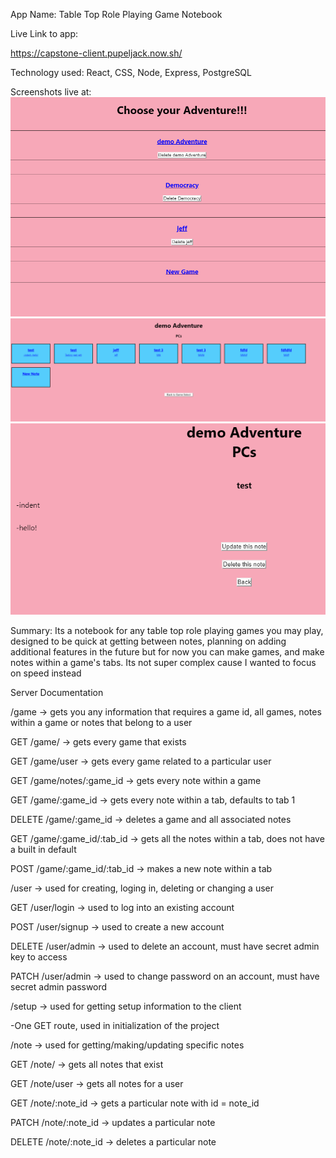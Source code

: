 App Name:
Table Top Role Playing Game Notebook

Live Link to app:

https://capstone-client.pupeljack.now.sh/

Technology used:
React, CSS, Node, Express, PostgreSQL

Screenshots live at: 
![game selection](./mainpage.png)
![note selection](./noteList.png)
![individual note page](./notePage.png)

Summary:
Its a notebook for any table top role playing games you may play, designed to be quick at getting between notes, planning on adding additional features in the future but for now you can make games, and make notes within a game's tabs. Its not super complex cause I wanted to focus on speed instead

Server Documentation

/game -> gets you any information that requires a game id, all games, notes within a game or notes that belong to a user

GET /game/ -> gets every game that exists

GET /game/user ->  gets every game related to a particular user

GET /game/notes/:game_id -> gets every note within a game

GET /game/:game_id -> gets every note within a tab, defaults to tab 1

DELETE /game/:game_id -> deletes a game and all associated notes

GET /game/:game_id/:tab_id -> gets all the notes within a tab, does not have a built in default

POST /game/:game_id/:tab_id -> makes a new note within a tab

/user -> used for creating, loging in, deleting or changing a user

GET /user/login -> used to log into an existing account

POST /user/signup -> used to create a new account

DELETE /user/admin -> used to delete an account, must have secret admin key to access

PATCH /user/admin -> used to change password on an account, must have secret admin password

/setup -> used for getting setup information to the client

-One GET route, used in initialization of the project

/note -> used for getting/making/updating specific notes 

GET /note/ -> gets all notes that exist

GET /note/user -> gets all notes for a user

GET /note/:note_id -> gets a particular note with id = note_id

PATCH /note/:note_id -> updates a particular note

DELETE /note/:note_id -> deletes a particular note




